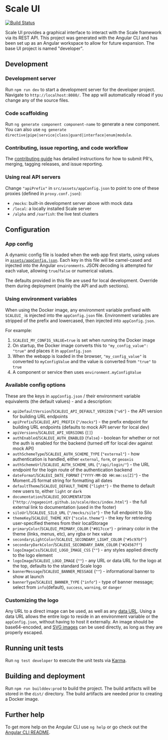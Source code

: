 # Scale UI

[![Build Status](https://travis-ci.org/ngageoint/scale-ui.svg?branch=master)](https://travis-ci.org/ngageoint/scale-ui)

Scale UI provides a graphical interface to interact with the Scale framework via its REST API. This project was generated with the Angular CLI and has been set up as an Angular workspace to allow for future expansion. The base UI project is named "developer".  

## Development

### Development server

Run `npm run dev` to start a development server for the developer project. Navigate to `http://localhost:8080/`. The app will automatically reload if you change any of the source files.

### Code scaffolding

Run `ng generate component component-name` to generate a new component. You can also use `ng generate directive|pipe|service|class|guard|interface|enum|module`.

### Contributing, issue reporting, and code workflow

The [contributing guide](CONTRIBUTING.md) has detailed instructions for how to submit PR's, merging, tagging releases, and issue reporting.

### Using real API servers

Change `"apiPrefix"` in `src/assets/appConfig.json` to point to one of these proxies (defined in `proxy.conf.json`):

- `/mocks`: built-in development server above with mock data
- `/local`: a locally installed Scale server
- `/alpha` and `/oarfish`: the live test clusters

## Configuration

### App config

A dynamic config file is loaded when the web app first starts, using values in [`assets/appConfig.json`](projects/developer/src/assets/appConfig.json). Each key in this file will be camel-cased and injected into the Angular `environments`. JSON decoding is attempted for each value, allowing `true`/`false` or numerical values.

The defaults provided in this file are used for local development. Override them during deployment (mainly the API and auth sections).

### Using environment variables

When using the Docker image, any environment variable prefixed with `SCALEUI_` is injected into the `appConfig.json` file. Environment variables are stripped of the prefix and lowercased, then injected into `appConfig.json`.

For example:
1. `SCALEUI_MY_CONFIG_VALUE=true` is set when running the Docker image
2. On startup, the Docker image converts this to `"my_config_value": "true"` and places it in `appConfig.json`
3. When the webapp is loaded in the browser, `"my_config_value"` is converted to `myConfigValue` and the value is converted from `"true"` to `true`
4. A component or service then uses `environment.myConfigValue`


### Available config options

These are the keys in `appConfig.json` / their environment variable equivalents (the default values) - and a description:

- `apiDefaultVersion`/`SCALEUI_API_DEFAULT_VERSION` (`"v6"`) - the API version for building URL endpoints
- `apiPrefix`/`SCALEUI_API_PREFIX` (`"/mocks"`) - the prefix endpoint for building URL endpoints (defaults to mock API server for local dev)
- `apiVersions`/`SCALEUI_API_VERSIONS` (`[]`)
- `authEnabled`/`SCALEUI_AUTH_ENABLED` (`false`) - boolean for whether or not the auth is enabled for the backend (turned off for local dev against mock API)
- `authSchemeType`/`SCALEUI_AUTH_SCHEME_TYPE` (`"external"`) - how authentication is handled, either `external`, `form`, or `geoaxis`
- `authSchemeUrl`/`SCALEUI_AUTH_SCHEME_URL` (`"/api/login/"`) - the URL endpoint for the login route of the authentication backend
- `dateFormat`/`SCALEUI_DATE_FORMAT` (`"YYYY-MM-DD HH:mm:ss[Z]"`) - the Moment.JS format string for formatting all dates
- `defaultTheme`/`SCALEUI_DEFAULT_THEME` (`"light"`) - the theme to default new users to, either `light` or `dark`
- `documentation`/`SCALEUI_DOCUMENTATION` (`"http://ngageoint.github.io/scale/docs/index.html"`) - the full external link to documentation (used in the footer)
- `siloUrl`/`SCALEUI_SILO_URL` (`"/mocks/silo"`) - the full endpoint to Silo
- `themeKey`/`SCALEUI_THEME_KEY` (`"scale.theme"`) - the key for retrieving user-specified themes from their localStorage
- `primaryColor`/`SCALEUI_PRIMARY_COLOR` (`"#017cce"`) - primary color in the theme (links, menus, etc), any rgba or hex value
- `secondaryLightColor`/`SCALEUI_SECONDARY_LIGHT_COLOR` (`"#5c97bf"`)
- `secondaryDarkColor`/`SCALEUI_SECONDARY_DARK_COLOR` (`"#24567f"`)
- `logoImageCss`/`SCALEUI_LOGO_IMAGE_CSS` (`""`) - any styles applied directly to the logo element
- `logoImage`/`SCALEUI_LOGO_IMAGE` (`""`) - any URL or data URL for the logo at the top, defaults to the standard Scale logo
- `bannerMessage`/`SCALEUI_BANNER_MESSAGE` (`""`) - informational banner to show at launch
- `bannerType`/`SCALEUI_BANNER_TYPE` (`"info"`) - type of banner message; select from `info`(default), `success`, `warning`, or `danger`

### Customizing the logo

Any URL to a direct image can be used, as well as any [data URL](https://developer.mozilla.org/en-US/docs/Web/HTTP/Basics_of_HTTP/Data_URIs). Using a data URL allows the entire logo to reside in an environment variable or the `appConfig.json`, without having to host it externally. An image should be base64-encoded, and [SVG images](https://css-tricks.com/lodge/svg/09-svg-data-uris/) can be used directly, as long as they are properly escaped.


## Running unit tests

Run `ng test developer` to execute the unit tests via [Karma](https://karma-runner.github.io).


## Building and deployment

Run `npm run builddev:prod` to build the project. The build artifacts will be stored in the `dist/` directory. The build artifacts are needed prior to creating a Docker image.


## Further help

To get more help on the Angular CLI use `ng help` or go check out the [Angular CLI README](https://github.com/angular/angular-cli/blob/master/README.md).
